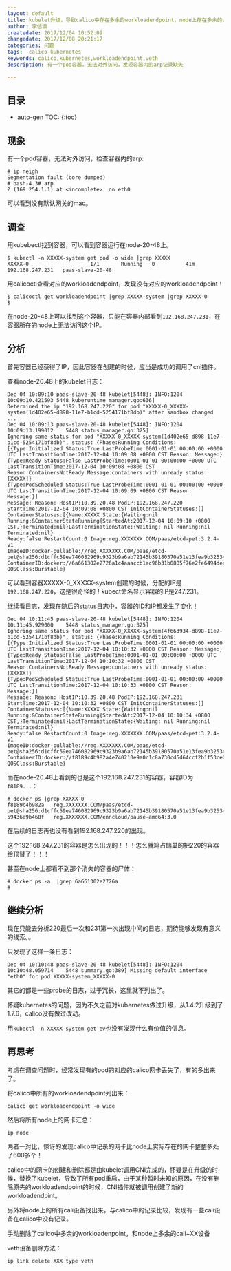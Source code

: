 ```yaml
---
layout: default
title: kubelet升级，导致calico中存在多余的workloadendpoint，node上存在多余的veth设备
author: 李佶澳
createdate: 2017/12/04 10:52:09
changedate: 2017/12/08 20:21:17
categories: 问题
tags:  calico kubernetes
keywords: calico,kubernetes,workloadendpoint,veth
description: 有一个pod容器，无法对外访问，发现容器内的arp记录缺失

---
```


## 目录
* auto-gen TOC:
{:toc}

## 现象

有一个pod容器，无法对外访问，检查容器内的arp:

	# ip neigh
	Segmentation fault (core dumped)
	# bash-4.3# arp
	? (169.254.1.1) at <incomplete>  on eth0

可以看到没有默认网关的mac。

## 调查

用kubebectl找到容器，可以看到容器运行在node-20-48上。

	$ kubectl -n XXXXX-system get pod -o wide |grep XXXXX
	XXXXX-0                    1/1       Running   0          41m       192.168.247.231   paas-slave-20-48

用calicoctl查看对应的workloadendpoint，发现没有对应的workloadendpoint！

	$ calicoctl get workloadendpoint |grep XXXXX-system |grep XXXXX-0
	$ 

在node-20-48上可以找到这个容器，只能在容器内部看到`192.168.247.231`，在容器所在的node上无法访问这个IP。

## 分析

首先容器已经获得了IP，因此容器在创建的时候，应当是成功的调用了cni插件。

查看node-20.48上的kubelet日志：

	Dec 04 10:09:10 paas-slave-20-48 kubelet[5448]: INFO:1204 10:09:10.421593 5448 kuberuntime_manager.go:636]
	Determined the ip "192.168.247.220" for pod "XXXXX-0_XXXXX-system(1d402e65-d898-11e7-b1cd-5254171bf8db)" after sandbox changed
	...
	Dec 04 10:09:13 paas-slave-20-48 kubelet[5448]: INFO:1204 10:09:13.199012    5448 status_manager.go:325] 
	Ignoring same status for pod "XXXXX-0_XXXXX-system(1d402e65-d898-11e7-b1cd-5254171bf8db)", status: {Phase:Running Conditions:
	[{Type:Initialized Status:True LastProbeTime:0001-01-01 00:00:00 +0000 UTC LastTransitionTime:2017-12-04 10:09:08 +0800 CST Reason: Message:} 
	{Type:Ready Status:False LastProbeTime:0001-01-01 00:00:00 +0000 UTC LastTransitionTime:2017-12-04 10:09:08 +0800 CST Reason:ContainersNotReady Message:containers with unready status: [XXXXX]}
	{Type:PodScheduled Status:True LastProbeTime:0001-01-01 00:00:00 +0000 UTC LastTransitionTime:2017-12-04 10:09:09 +0800 CST Reason: Message:}] 
	Message: Reason: HostIP:10.39.20.48 PodIP:192.168.247.220 StartTime:2017-12-04 10:09:08 +0800 CST InitContainerStatuses:[] ContainerStatuses:[{Name:XXXXX State:{Waiting:nil Running:&ContainerStateRunning{StartedAt:2017-12-04 10:09:10 +0800 CST,}Terminated:nil}LastTerminationState:{Waiting: nil Running:nil Terminated:nil}
	Ready:false RestartCount:0 Image:reg.XXXXXXX.COM/paas/etcd-pet:3.2.4-v1 
	ImageID:docker-pullable://reg.XXXXXXX.COM/paas/etcd-pet@sha256:d1cffc59ea746082969c9323b9a6ab72145b39180570a51e13fea9b3253414ce
	ContainerID:docker://6a661302e2726a1c4aaaccb1ac96b31b0805f76e2fe6494dee023cef9bfde603}] QOSClass:Burstable}

可以看到容器XXXXX-0_XXXXX-system创建的时候，分配的IP是`192.168.247.220`，这是很奇怪的！kubect命名显示容器的IP是247.231。

继续看日志，发现在随后的status日志中，容器的ID和IP都发生了变化！

	Dec 04 10:11:45 paas-slave-20-48 kubelet[5448]: INFO:1204 10:11:45.929000    5448 status_manager.go:325] 
	Ignoring same status for pod "XXXXX-0_XXXXX-system(4f663934-d898-11e7-b1cd-5254171bf8db)", status: {Phase:Running Conditions:
	[{Type:Initialized Status:True LastProbeTime:0001-01-01 00:00:00 +0000 UTC LastTransitionTime:2017-12-04 10:10:32 +0800 CST Reason: Message:}
	{Type:Ready Status:False LastProbeTime:0001-01-01 00:00:00 +0000 UTC LastTransitionTime:2017-12-04 10:10:32 +0800 CST Reason:ContainersNotReady Message:containers with unready status: [XXXXX]}
	{Type:PodScheduled Status:True LastProbeTime:0001-01-01 00:00:00 +0000 UTC LastTransitionTime:2017-12-04 10:10:33 +0800 CST Reason: Message:}] 
	Message: Reason: HostIP:10.39.20.48 PodIP:192.168.247.231 StartTime:2017-12-04 10:10:32 +0800 CST InitContainerStatuses:[] ContainerStatuses:[{Name:XXXXX State:{Waiting:nil Running:&ContainerStateRunning{StartedAt:2017-12-04 10:10:34 +0800 CST,}Terminated:nil}LastTerminationState:{Waiting: nil Running:nil Terminated:nil}
	Ready:false RestartCount:0 Image:reg.XXXXXXX.COM/paas/etcd-pet:3.2.4-v1 
	ImageID:docker-pullable://reg.XXXXXXX.COM/paas/etcd-pet@sha256:d1cffc59ea746082969c9323b9a6ab72145b39180570a51e13fea9b3253414ce 
	ContainerID:docker://f8189c4b982a4e740210e9a0c1c8a730cd5d64ccf2b1f53ce092823bc7f46739}] QOSClass:Burstable}

而在node-20.48上看到的也是这个192.168.247.231的容器，容器ID为`f8189...`：

	# docker ps |grep XXXXX-0
	f8189c4b982a   reg.XXXXXXX.COM/paas/etcd-pet@sha256:d1cffc59ea746082969c9323b9a6ab72145b39180570a51e13fea9b3253414ce
	59436e9b460f   reg.XXXXXXX.COM/enncloud/pause-amd64:3.0 

在后续的日志再也没有看到192.168.247.220的出现。

这个192.168.247.231的容器是怎么出现的！！！怎么就鸠占鹊巢的把220的容器给顶替了！！！

甚至在node上都看不到那个消失的容器的尸体：

	# docker ps -a  |grep 6a661302e2726a
	#

## 继续分析

现在只能去分析220最后一次和231第一次出现中间的日志，期待能够发现有意义的线索。。

只发现了这样一条日志：

	Dec 04 10:10:48 paas-slave-20-48 kubelet[5448]: INFO:1204 10:10:48.059714    5448 summary.go:389] Missing default interface "eth0" for pod:XXXXX-system_XXXXX-0

其它的都是一些probe的日志，过于冗长，这里就不列出了。

怀疑kubernetes的问题，因为不久之前对kubernetes做过升级，从1.4.2升级到了1.7.6，calico没有做过改动。

用`kubectl -n XXXXX-system get ev`也没有发现什么有价值的信息。

## 再思考

考虑在调查问题时，经常发现有的pod的对应的calico网卡丢失了，有的多出来了。

将calico中所有的workloadendpoint列出来：

	calico get workloadendpoint -o wide 

然后将所有node上的网卡汇总：

	ip node

两者一对比，惊讶的发现calico中记录的网卡比node上实际存在的网卡整整多处了600多个！

calico中的网卡的创建和删除都是由kubelet调用CNI完成的，怀疑是在升级的时候，替换了kubelet，导致了所有pod重启，由于某种暂时未知的原因，在没有删除原先的workloadendpoint的时候，CNI插件就被调用创建了新的workloadendpint。

另外将node上的所有cali设备找出来，与calico中的记录比较，发现有一些cali设备在calico中没有记录。

手动删除了calico中多余的workloadenpoint，和node上多余的cali+XX设备

veth设备删除方法：

	ip link delete XXX type veth
